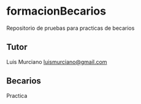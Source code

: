 # formacionBecarios
Repositorio de pruebas para practicas de becarios

## Tutor

Luis Murciano luismurciano@gmail.com

## Becarios

Practica